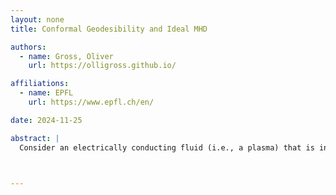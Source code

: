 ```yaml
---
layout: none
title: Conformal Geodesibility and Ideal MHD

authors:
  - name: Gross, Oliver
    url: https://olligross.github.io/

affiliations:
  - name: EPFL
    url: https://www.epfl.ch/en/

date: 2024-11-25

abstract: |
  Consider an electrically conducting fluid (i.e., a plasma) that is initially at rest. If we allow the fluid to relax to a minimum energy state subject to the ideal magnetohydrodynamics (MHD) equations, can we understand the relaxation process or predict the relaxed state? In this talk, inspired by this so-called "magnetic relaxation problem," we explore surprising connections between ideal MHD and conformal geometry, geodesibility of vector fields as well as optimal transport. We also discuss a novel numerical approach to the relaxation of discrete plasma filaments that emerges from these insights.



---
```

